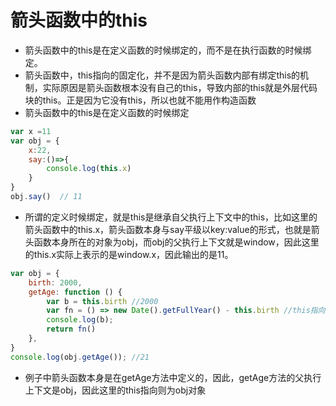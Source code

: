 # 箭头函数中的this
- 箭头函数中的this是在定义函数的时候绑定的，而不是在执行函数的时候绑定。
- 箭头函数中，this指向的固定化，并不是因为箭头函数内部有绑定this的机制，实际原因是箭头函数根本没有自己的this，导致内部的this就是外层代码块的this。正是因为它没有this，所以也就不能用作构造函数
- 箭头函数中的this是在定义函数的时候绑定
  
```js
var x =11
var obj = {
    x:22,
    say:()=>{
        console.log(this.x)
    }
}
obj.say()  // 11
```

- 所谓的定义时候绑定，就是this是继承自父执行上下文中的this，比如这里的箭头函数中的this.x，箭头函数本身与say平级以key:value的形式，也就是箭头函数本身所在的对象为obj，而obj的父执行上下文就是window，因此这里的this.x实际上表示的是window.x，因此输出的是11。
  
```js
var obj = {
    birth: 2000,
    getAge: function () {
        var b = this.birth //2000
        var fn = () => new Date().getFullYear() - this.birth //this指向obj对象
        console.log(b);
        return fn()
    },
}
console.log(obj.getAge()); //21
```
- 例子中箭头函数本身是在getAge方法中定义的，因此，getAge方法的父执行上下文是obj，因此这里的this指向则为obj对象
